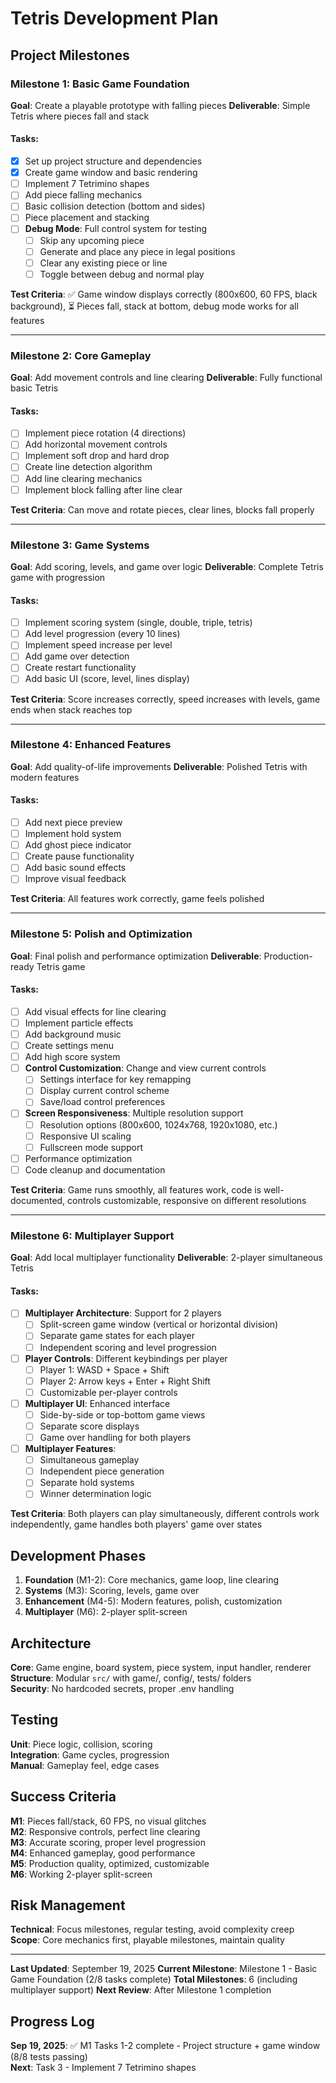 # Tetris Development Plan

## Project Milestones

### Milestone 1: Basic Game Foundation
**Goal**: Create a playable prototype with falling pieces
**Deliverable**: Simple Tetris where pieces fall and stack

#### Tasks:
- [x] Set up project structure and dependencies
- [x] Create game window and basic rendering
- [ ] Implement 7 Tetrimino shapes
- [ ] Add piece falling mechanics
- [ ] Basic collision detection (bottom and sides)
- [ ] Piece placement and stacking
- [ ] **Debug Mode**: Full control system for testing
  - [ ] Skip any upcoming piece
  - [ ] Generate and place any piece in legal positions
  - [ ] Clear any existing piece or line
  - [ ] Toggle between debug and normal play

**Test Criteria**: ✅ Game window displays correctly (800x600, 60 FPS, black background), ⏳ Pieces fall, stack at bottom, debug mode works for all features

---

### Milestone 2: Core Gameplay
**Goal**: Add movement controls and line clearing
**Deliverable**: Fully functional basic Tetris

#### Tasks:
- [ ] Implement piece rotation (4 directions)
- [ ] Add horizontal movement controls
- [ ] Implement soft drop and hard drop
- [ ] Create line detection algorithm
- [ ] Add line clearing mechanics
- [ ] Implement block falling after line clear

**Test Criteria**: Can move and rotate pieces, clear lines, blocks fall properly

---

### Milestone 3: Game Systems
**Goal**: Add scoring, levels, and game over logic
**Deliverable**: Complete Tetris game with progression

#### Tasks:
- [ ] Implement scoring system (single, double, triple, tetris)
- [ ] Add level progression (every 10 lines)
- [ ] Implement speed increase per level
- [ ] Add game over detection
- [ ] Create restart functionality
- [ ] Add basic UI (score, level, lines display)

**Test Criteria**: Score increases correctly, speed increases with levels, game ends when stack reaches top

---

### Milestone 4: Enhanced Features
**Goal**: Add quality-of-life improvements
**Deliverable**: Polished Tetris with modern features

#### Tasks:
- [ ] Add next piece preview
- [ ] Implement hold system
- [ ] Add ghost piece indicator
- [ ] Create pause functionality
- [ ] Add basic sound effects
- [ ] Improve visual feedback

**Test Criteria**: All features work correctly, game feels polished

---

### Milestone 5: Polish and Optimization
**Goal**: Final polish and performance optimization
**Deliverable**: Production-ready Tetris game

#### Tasks:
- [ ] Add visual effects for line clearing
- [ ] Implement particle effects
- [ ] Add background music
- [ ] Create settings menu
- [ ] Add high score system
- [ ] **Control Customization**: Change and view current controls
  - [ ] Settings interface for key remapping
  - [ ] Display current control scheme
  - [ ] Save/load control preferences
- [ ] **Screen Responsiveness**: Multiple resolution support
  - [ ] Resolution options (800x600, 1024x768, 1920x1080, etc.)
  - [ ] Responsive UI scaling
  - [ ] Fullscreen mode support
- [ ] Performance optimization
- [ ] Code cleanup and documentation

**Test Criteria**: Game runs smoothly, all features work, code is well-documented, controls customizable, responsive on different resolutions

---

### Milestone 6: Multiplayer Support
**Goal**: Add local multiplayer functionality
**Deliverable**: 2-player simultaneous Tetris

#### Tasks:
- [ ] **Multiplayer Architecture**: Support for 2 players
  - [ ] Split-screen game window (vertical or horizontal division)
  - [ ] Separate game states for each player
  - [ ] Independent scoring and level progression
- [ ] **Player Controls**: Different keybindings per player
  - [ ] Player 1: WASD + Space + Shift
  - [ ] Player 2: Arrow keys + Enter + Right Shift
  - [ ] Customizable per-player controls
- [ ] **Multiplayer UI**: Enhanced interface
  - [ ] Side-by-side or top-bottom game views
  - [ ] Separate score displays
  - [ ] Game over handling for both players
- [ ] **Multiplayer Features**:
  - [ ] Simultaneous gameplay
  - [ ] Independent piece generation
  - [ ] Separate hold systems
  - [ ] Winner determination logic

**Test Criteria**: Both players can play simultaneously, different controls work independently, game handles both players' game over states

## Development Phases
1. **Foundation** (M1-2): Core mechanics, game loop, line clearing
2. **Systems** (M3): Scoring, levels, game over
3. **Enhancement** (M4-5): Modern features, polish, customization
4. **Multiplayer** (M6): 2-player split-screen

## Architecture
**Core**: Game engine, board system, piece system, input handler, renderer  
**Structure**: Modular `src/` with game/, config/, tests/ folders  
**Security**: No hardcoded secrets, proper .env handling

## Testing
**Unit**: Piece logic, collision, scoring  
**Integration**: Game cycles, progression  
**Manual**: Gameplay feel, edge cases

## Success Criteria
**M1**: Pieces fall/stack, 60 FPS, no visual glitches  
**M2**: Responsive controls, perfect line clearing  
**M3**: Accurate scoring, proper level progression  
**M4**: Enhanced gameplay, good performance  
**M5**: Production quality, optimized, customizable  
**M6**: Working 2-player split-screen

## Risk Management
**Technical**: Focus milestones, regular testing, avoid complexity creep  
**Scope**: Core mechanics first, playable milestones, maintain quality

---

**Last Updated**: September 19, 2025
**Current Milestone**: Milestone 1 - Basic Game Foundation (2/8 tasks complete)
**Total Milestones**: 6 (including multiplayer support)
**Next Review**: After Milestone 1 completion

## Progress Log

**Sep 19, 2025**: ✅ M1 Tasks 1-2 complete - Project structure + game window (8/8 tests passing)  
**Next**: Task 3 - Implement 7 Tetrimino shapes

